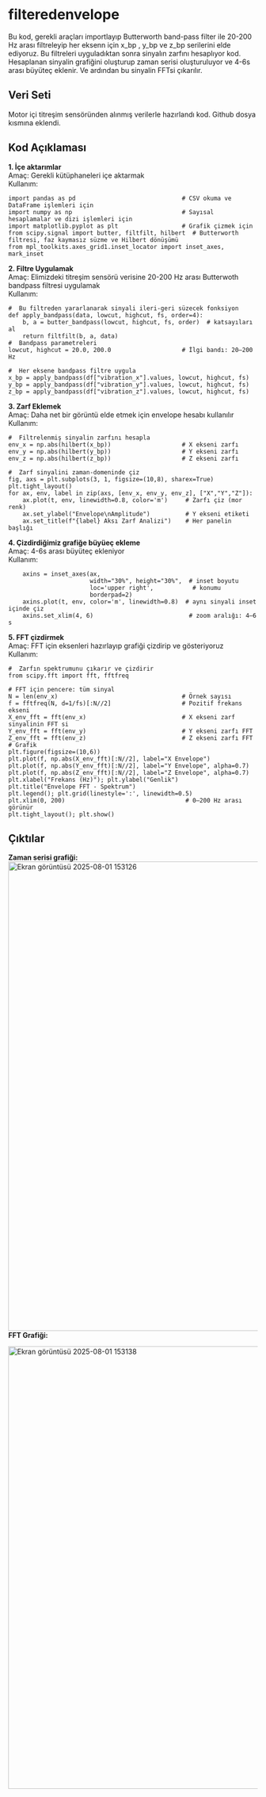 # filteredenvelope
Bu kod, gerekli araçları importlayıp Butterworth band-pass filter ile 20-200 Hz arası filtreleyip her eksenn için x_bp , y_bp ve z_bp serilerini elde ediyoruz. Bu filtreleri uyguladıktan sonra sinyalın zarfını hesaplıyor kod. Hesaplanan sinyalin grafiğini oluşturup zaman serisi oluşturuluyor ve 4-6s arası büyüteç eklenir. Ve ardından bu sinyalin FFTsi çıkarılır.
## Veri Seti
Motor içi titreşim sensöründen alınmış verilerle hazırlandı kod. Github dosya kısmına eklendi.
## Kod Açıklaması
**1. İçe aktarımlar**\
Amaç: Gerekli kütüphaneleri içe aktarmak\
Kullanım:
```
import pandas as pd                              # CSV okuma ve DataFrame işlemleri için
import numpy as np                               # Sayısal hesaplamalar ve dizi işlemleri için
import matplotlib.pyplot as plt                  # Grafik çizmek için
from scipy.signal import butter, filtfilt, hilbert  # Butterworth filtresi, faz kaymasız süzme ve Hilbert dönüşümü
from mpl_toolkits.axes_grid1.inset_locator import inset_axes, mark_inset
```
**2. Filtre Uygulamak**\
Amaç: Elimizdeki titreşim sensörü verisine 20-200 Hz arası Butterwoth bandpass filtresi uygulamak\
Kullanım:
```
#  Bu filtreden yararlanarak sinyali ileri-geri süzecek fonksiyon
def apply_bandpass(data, lowcut, highcut, fs, order=4):
    b, a = butter_bandpass(lowcut, highcut, fs, order)  # katsayıları al
    return filtfilt(b, a, data)
#  Bandpass parametreleri
lowcut, highcut = 20.0, 200.0                    # İlgi bandı: 20–200 Hz

#  Her eksene bandpass filtre uygula
x_bp = apply_bandpass(df["vibration_x"].values, lowcut, highcut, fs)  
y_bp = apply_bandpass(df["vibration_y"].values, lowcut, highcut, fs)  
z_bp = apply_bandpass(df["vibration_z"].values, lowcut, highcut, fs)
```
**3. Zarf Eklemek**\
Amaç: Daha net bir görüntü elde etmek için envelope hesabı kullanılır\
Kullanım:
```
#  Filtrelenmiş sinyalin zarfını hesapla
env_x = np.abs(hilbert(x_bp))                    # X ekseni zarfı
env_y = np.abs(hilbert(y_bp))                    # Y ekseni zarfı
env_z = np.abs(hilbert(z_bp))                    # Z ekseni zarfı

#  Zarf sinyalini zaman-domeninde çiz
fig, axs = plt.subplots(3, 1, figsize=(10,8), sharex=True)
plt.tight_layout()
for ax, env, label in zip(axs, [env_x, env_y, env_z], ["X","Y","Z"]):
    ax.plot(t, env, linewidth=0.8, color='m')     # Zarfı çiz (mor renk)
    ax.set_ylabel("Envelope\nAmplitude")          # Y ekseni etiketi
    ax.set_title(f"{label} Aksı Zarf Analizi")    # Her panelin başlığı
```
**4. Çizdirdiğimiz grafiğe büyüeç ekleme**\
Amaç: 4-6s arası büyüteç ekleniyor\
Kullanım:
```
    axins = inset_axes(ax,
                       width="30%", height="30%",  # inset boyutu
                       loc='upper right',           # konumu
                       borderpad=2)
    axins.plot(t, env, color='m', linewidth=0.8)  # aynı sinyali inset içinde çiz
    axins.set_xlim(4, 6)                           # zoom aralığı: 4–6 s
```
**5. FFT çizdirmek**\
Amaç: FFT için eksenleri hazırlayıp grafiği çizdirip ve gösteriyoruz\
Kullanım:
```
#  Zarfın spektrumunu çıkarır ve çizdirir
from scipy.fft import fft, fftfreq

# FFT için pencere: tüm sinyal
N = len(env_x)                                   # Örnek sayısı
f = fftfreq(N, d=1/fs)[:N//2]                    # Pozitif frekans ekseni
X_env_fft = fft(env_x)                           # X ekseni zarf sinyalinin FFT si
Y_env_fft = fft(env_y)                           # Y ekseni zarfı FFT
Z_env_fft = fft(env_z)                           # Z ekseni zarfı FFT
# Grafik
plt.figure(figsize=(10,6))
plt.plot(f, np.abs(X_env_fft)[:N//2], label="X Envelope")
plt.plot(f, np.abs(Y_env_fft)[:N//2], label="Y Envelope", alpha=0.7)
plt.plot(f, np.abs(Z_env_fft)[:N//2], label="Z Envelope", alpha=0.7)
plt.xlabel("Frekans (Hz)"); plt.ylabel("Genlik")
plt.title("Envelope FFT - Spektrum")
plt.legend(); plt.grid(linestyle=':', linewidth=0.5)
plt.xlim(0, 200)                                  # 0–200 Hz arası görünür
plt.tight_layout(); plt.show()
```
## Çıktılar
**Zaman serisi grafiği:**
<img width="1919" height="947" alt="Ekran görüntüsü 2025-08-01 153126" src="https://github.com/user-attachments/assets/717c5a57-431c-45d2-b2d1-086b37f55195" />
**FFT Grafiği:**

<img width="1884" height="893" alt="Ekran görüntüsü 2025-08-01 153138" src="https://github.com/user-attachments/assets/f385ee61-8619-404a-b95a-b45556537be7" />

